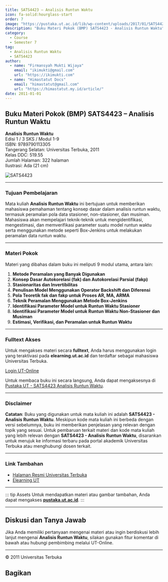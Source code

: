 ```yaml
--- 
title: SATS4423 – Analisis Runtun Waktu
icon: fa-solid:hourglass-start
order: 7
image: "https://pustaka.ut.ac.id/lib/wp-content/uploads/2017/01/SATS4423.jpg"
description: "Buku Materi Pokok (BMP) SATS4423 - Analisis Runtun Waktu"
category:
  - Course
  - Semester 7
tag:
  - Analisis Runtun Waktu
  - SATS4423
author:
  - name: "Firmansyah Mukti Wijaya"
    email: "ikimukti@gmail.com"
    url: "https://ikimukti.com"
  - name: "Himastatut Docs"
    email: "himastatut@gmail.com"
    url: "https://himastatut.my.id/article/"
date: 2011-01-01
--- 
```


## Buku Materi Pokok (BMP) SATS4423 – Analisis Runtun Waktu

**Analisis Runtun Waktu**  
Edisi 1 / 3 SKS / Modul 1-9  
ISBN: 9789790113305  
Tangerang Selatan: Universitas Terbuka, 2011  
Kelas DDC: 519.55  
Jumlah Halaman: 322 halaman  
Ilustrasi: Ada (21 cm)

![SATS4423](https://pustaka.ut.ac.id/lib/wp-content/uploads/2017/01/SATS4423.jpg)

--- 

### Tujuan Pembelajaran

Mata kuliah **Analisis Runtun Waktu** ini bertujuan untuk memberikan mahasiswa pemahaman tentang konsep dasar dalam analisis runtun waktu, termasuk peramalan pola data stasioner, non-stasioner, dan musiman. Mahasiswa akan mempelajari teknik-teknik untuk mengidentifikasi, mengestimasi, dan memverifikasi parameter suatu model runtun waktu serta menggunakan metode seperti Box-Jenkins untuk melakukan peramalan data runtun waktu.

--- 

### Materi Pokok

Materi yang dibahas dalam buku ini meliputi 9 modul utama, antara lain:

1. **Metode Peramalan yang Banyak Digunakan**
2. **Konsep Dasar Autokorelasi (fak) dan Autokorelasi Parsial (fakp)**
3. **Stasionaritas dan Invertibilitas**
4. **Penulisan Model Menggunakan Operator Backshift dan Diferensi**
5. **Pola Teoretik fak dan fakp untuk Proses AR, MA, ARMA**
6. **Teknik Peramalan Menggunakan Metode Box-Jenkins**
7. **Identifikasi Parameter Model untuk Runtun Waktu Stasioner**
8. **Identifikasi Parameter Model untuk Runtun Waktu Non-Stasioner dan Musiman**
9. **Estimasi, Verifikasi, dan Peramalan untuk Runtun Waktu**

--- 

### Fulltext Akses

Untuk mengakses materi secara **fulltext**, Anda harus menggunakan login yang teraktivasi pada **elearning.ut.ac.id** dan terdaftar sebagai mahasiswa Universitas Terbuka.

[Login UT-Online](http://elearning.ut.ac.id)

Untuk membaca buku ini secara langsung, Anda dapat mengaksesnya di [Pustaka UT - SATS4423 Analisis Runtun Waktu](https://pustaka.ut.ac.id/lib/sats4423-analisis-runtun-waktu/).

--- 

### Disclaimer

**Catatan**: Buku yang digunakan untuk mata kuliah ini adalah **SATS4423 - Analisis Runtun Waktu**. Meskipun kode mata kuliah ini berbeda dengan versi sebelumnya, buku ini memberikan penjelasan yang relevan dengan topik yang sesuai. Untuk pembaruan terkait materi dan kode mata kuliah yang lebih relevan dengan **SATS4423 - Analisis Runtun Waktu**, disarankan untuk merujuk ke informasi terbaru pada portal akademik Universitas Terbuka atau menghubungi dosen terkait.

--- 

### Link Tambahan

- [Halaman Resmi Universitas Terbuka](https://www.ut.ac.id)
- [Elearning UT](http://elearning.ut.ac.id)

--- 

::: tip Assets
Untuk mendapatkan materi atau gambar tambahan, Anda dapat mengakses **[pustaka.ut.ac.id](https://pustaka.ut.ac.id)**.
:::

--- 

## Diskusi dan Tanya Jawab

Jika Anda memiliki pertanyaan mengenai materi atau ingin berdiskusi lebih lanjut mengenai **Analisis Runtun Waktu**, silakan gunakan fitur komentar di bawah atau hubungi pembimbing melalui UT-Online.

--- 

<footer>
  <p>© 2011 Universitas Terbuka</p>
</footer>


## Bagikan
<Share colorful />
<GitContributors />
<GitChangelog />